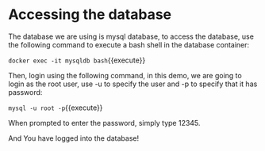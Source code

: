 # Accessing the database

The database we are using is mysql database,
to access the database, use the following command to execute a bash shell in the database container:

`docker exec -it mysqldb bash`{{execute}}

Then, login using the following command, in this demo, we are going to login as the root user, use -u to specify the user and -p to specify that it has password:

`mysql -u root -p`{{execute}}

When prompted to enter the password, simply type 12345.

And You have logged into the database!

